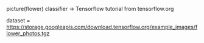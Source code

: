 picture(flower) classifier -> Tensorflow tutorial from tensorflow.org


dataset = https://storage.googleapis.com/download.tensorflow.org/example_images/flower_photos.tgz
